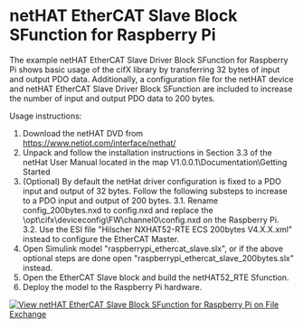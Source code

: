 # netHAT EtherCAT Slave Block SFunction for Raspberry Pi
The example netHAT EtherCAT Slave Driver Block SFunction for Raspberry Pi shows basic usage of the cifX library by transferring 32 bytes of input and output PDO data. Additionally, a configuration file for the netHAT device and netHAT EtherCAT Slave Driver Block SFunction are included to increase the number of input and output PDO data to 200 bytes.

Usage instructions:
1. Download the netHAT DVD from https://www.netiot.com/interface/nethat/
2. Unpack and follow the installation instructions in Section 3.3 of the netHat User Manual located in the map V1.0.0.1\Documentation\Getting Started
3. (Optional) By default the netHat driver configuration is fixed to a PDO input and output of 32 bytes. Follow the following substeps to increase to a PDO input and output of 200 bytes.
	3.1. Rename config_200bytes.nxd to config.nxd and replace the \opt\cifx\deviceconfig\FW\channel0\config.nxd on the Raspberry Pi.
	3.2. Use the ESI file "Hilscher NXHAT52-RTE ECS 200bytes V4.X.X.xml" instead to configure the EtherCAT Master.
4. Open Simulink model "raspberrypi_ethercat_slave.slx", or if the above optional steps are done open "raspberrypi_ethercat_slave_200bytes.slx" instead.
5. Open the EtherCAT Slave block and build the netHAT52_RTE Sfunction.
6. Deploy the model to the Raspberry Pi hardware.

[![View netHAT EtherCAT Slave Block SFunction for Raspberry Pi on File Exchange](https://www.mathworks.com/matlabcentral/images/matlab-file-exchange.svg)](https://www.mathworks.com/matlabcentral/fileexchange/75243-nethat-ethercat-slave-block-sfunction-for-raspberry-pi)
